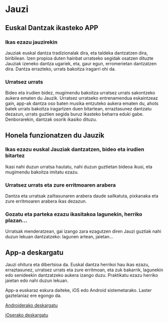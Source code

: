 # Jauzi
## Euskal Dantzak ikasteko APP
### Ikas ezazu jauzirekin

Jauziak euskal dantza tradizionalak dira, eta taldeka dantzatzen dira, biribilean. Izen propioa duten hainbat urratseko segidak osatzen dituzte Jauziak izeneko dantza ugariek, eta, gaur egun, erromerietan dantzatzen dira. Dantza errazteko, urrats bakoitza iragarri ohi da.

### Urratsez urrats

Bideo eta irudien bidez, mugimendu bakoitza urratsez urrats sakontzeko aukera ematen du Jauzik. Urratsez urratseko entrenamendua eskaintzeaz gain, app-ak dantza oso baten musika entzuteko aukera ematen du, ahots batek urrats bakoitza iragartzen duen bitartean, erraztasunez dantzatu dezazun, urrats guztien segida buruz ikasteko beharra eduki gabe. Denborarekin, dantzak osorik ikasiko dituzu.

## Honela funzionatzen du Jauzik

### Ikas ezazu euskal Jauziak dantzatzen, bideo eta irudien bitartez

Ikasi nahi duzun urratsa hautatu, nahi duzun guztietan bideoa ikusi, eta mugimendu bakoitza imitatu ezazu.

### Urratsez urrats eta zure erritmoaren arabera

Dantza eta urratsak zailtasunaren arabera daude sailkatuta, pixkanaka eta zure erritmoaren arabera ikas dezazun.

### Gozatu eta parteka ezazu ikasitakoa lagunekin, herriko plazan...

Urratsak menderatzean, gai izango zara ezagutzen diren Jauzi guztiak nahi duzun lekuan dantzatzeko: lagunen artean, jaietan…

## App-a deskargatu

Jauzi ohitura eta dibertsioa da. Euskal dantza herrikoi hau ikas ezazu, erraztasunez, urratsez urrats eta zure erritmoan, eta zuk bakarrik, lagunekin edo senideekin dantzatzeko aukera izango duzu. Praktikatu ezazu herriko jaietan edo nahi duzun lekuan.

App-a euskaraz eskura daiteke, iOS edo Android sistemetarako. Laster gaztelaniaz ere egongo da.

<a target="_blank" href="https://play.google.com/store/apps/details?id=com.workoholics.jauzi">Androiderako deskargatu</a>

<a target="_blank" href="">iOserako deskargatu</a>